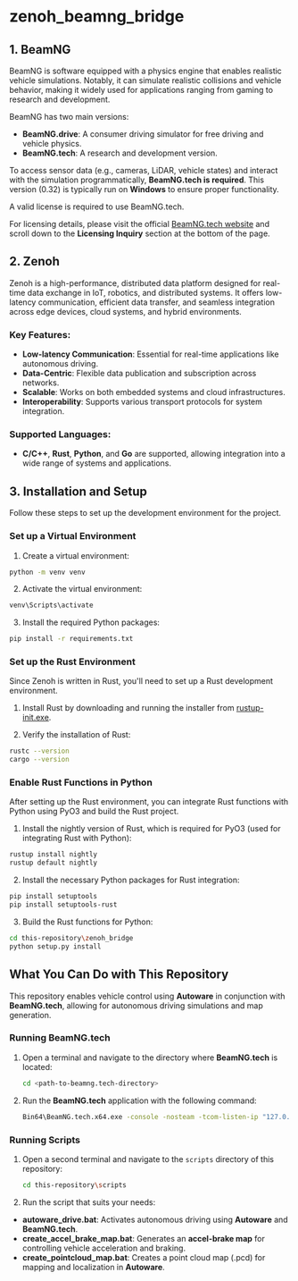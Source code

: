 # zenoh_beamng_bridge
## 1. BeamNG  
BeamNG is software equipped with a physics engine that enables realistic vehicle simulations. Notably, it can simulate realistic collisions and vehicle behavior, making it widely used for applications ranging from gaming to research and development.

BeamNG has two main versions:

- **BeamNG.drive**: A consumer driving simulator for free driving and vehicle physics.
- **BeamNG.tech**: A research and development version.

To access sensor data (e.g., cameras, LiDAR, vehicle states) and interact with the simulation programmatically, **BeamNG.tech is required**.
This version (0.32) is typically run on **Windows** to ensure proper functionality.

A valid license is required to use BeamNG.tech.

For licensing details, please visit the official [BeamNG.tech website](https://www.beamng.tech) and scroll down to the **Licensing Inquiry** section at the bottom of the page.

## 2. Zenoh
Zenoh is a high-performance, distributed data platform designed for real-time data exchange in IoT, robotics, and distributed systems. It offers low-latency communication, efficient data transfer, and seamless integration across edge devices, cloud systems, and hybrid environments.

### Key Features:
- **Low-latency Communication**: Essential for real-time applications like autonomous driving.
- **Data-Centric**: Flexible data publication and subscription across networks.
- **Scalable**: Works on both embedded systems and cloud infrastructures.
- **Interoperability**: Supports various transport protocols for system integration.

### Supported Languages:
- **C/C++**, **Rust**, **Python**, and **Go** are supported, allowing integration into a wide range of systems and applications.

## 3. Installation and Setup
Follow these steps to set up the development environment for the project.

### Set up a Virtual Environment
1. Create a virtual environment:
```bash
python -m venv venv
```

2. Activate the virtual environment:
```bash
venv\Scripts\activate
```

3. Install the required Python packages:
```bash
pip install -r requirements.txt
```

### Set up the Rust Environment
Since Zenoh is written in Rust, you'll need to set up a Rust development environment.

1. Install Rust by downloading and running the installer from [rustup-init.exe](https://win.rustup.rs/).

2. Verify the installation of Rust:
```bash
rustc --version
cargo --version
```

### Enable Rust Functions in Python
After setting up the Rust environment, you can integrate Rust functions with Python using PyO3 and build the Rust project.

1. Install the nightly version of Rust, which is required for PyO3 (used for integrating Rust with Python):
```bash
rustup install nightly
rustup default nightly
```

2. Install the necessary Python packages for Rust integration:
```bash
pip install setuptools
pip install setuptools-rust
```

3. Build the Rust functions for Python:
```bash
cd this-repository\zenoh_bridge
python setup.py install
```

## What You Can Do with This Repository

This repository enables vehicle control using **Autoware** in conjunction with **BeamNG.tech**, allowing for autonomous driving simulations and map generation.

### Running BeamNG.tech
1. Open a terminal and navigate to the directory where **BeamNG.tech** is located:
   ```bash
   cd <path-to-beamng.tech-directory>
   ```

2. Run the **BeamNG.tech** application with the following command:
   ```bash
   Bin64\BeamNG.tech.x64.exe -console -nosteam -tcom-listen-ip "127.0.0.1" -lua "extensions.load('tech/techCore');tech_techCore.openServer(64256)"
   ```

### Running Scripts
1. Open a second terminal and navigate to the `scripts` directory of this repository:
   ```bash
   cd this-repository\scripts
   ```

2. Run the script that suits your needs:

- **autoware_drive.bat**: Activates autonomous driving using **Autoware** and **BeamNG.tech**.
- **create_accel_brake_map.bat**: Generates an **accel-brake map** for controlling vehicle acceleration and braking.
- **create_pointcloud_map.bat**: Creates a point cloud map (.pcd) for mapping and localization in **Autoware**.
